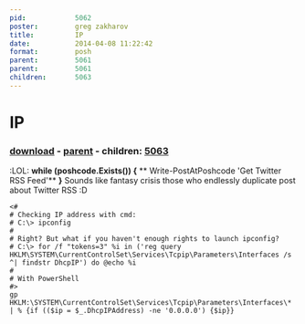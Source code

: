 ```yaml
---
pid:            5062
poster:         greg zakharov
title:          IP
date:           2014-04-08 11:22:42
format:         posh
parent:         5061
parent:         5061
children:       5063
---
```


# IP

### [download](5062.ps1) - [parent](5061.md) - children: [5063](5063.md)

:LOL:
**while (poshcode.Exists()) {**
**  Write-PostAtPoshcode 'Get Twitter RSS Feed'**
**}**
Sounds like fantasy crisis those who endlessly duplicate post about Twitter RSS :D

```posh
<#
# Checking IP address with cmd:
# C:\> ipconfig
#
# Right? But what if you haven't enough rights to launch ipconfig?
# C:\> for /f "tokens=3" %i in ('reg query HKLM\SYSTEM\CurrentControlSet\Services\Tcpip\Parameters\Interfaces /s ^| findstr DhcpIP') do @echo %i
#
# With PowerShell
#>
gp HKLM:\SYSTEM\CurrentControlSet\Services\Tcpip\Parameters\Interfaces\* | % {if (($ip = $_.DhcpIPAddress) -ne '0.0.0.0') {$ip}}
```
